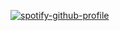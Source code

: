 [![spotify-github-profile](https://spotify-github-profile.vercel.app/api/view?uid=2243oqpi3nzhicmyv3uuo3iuy&cover_image=true&theme=novatorem&bar_color=53b14f&bar_color_cover=false)](https://spotify-github-profile.vercel.app/api/view?uid=2243oqpi3nzhicmyv3uuo3iuy&redirect=true)
